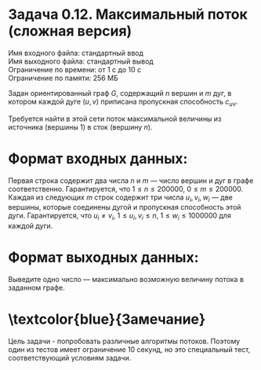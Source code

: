 # Задача 0.12. Максимальный поток (сложная версия)
Имя входного файла: стандартный ввод  
Имя выходного файла: стандартный вывод  
Ограничение по времени: от 1 с до 10 с  
Ограничение по памяти: 256 МБ  

Задан ориентированный граф $G$, содержащий $n$ вершин и $m$ дуг, в котором каждой дуге $(u, v)$ приписана пропускная способность $c_{uv}$.

Требуется найти в этой сети поток максимальной величины из источника (вершины $1$) в сток (вершину $n$).

# Формат входных данных:

Первая строка содержит два числа $n$ и $m$ — число вершин и дуг в графе соответственно. Гарантируется, что $1 \le n \le 200000$, $0 \le m \le 200000$.
Каждая из следующих $m$ строк содержит три числа $u_i$, $v_i$, $w_i$ — две вершины, которые соединены дугой и пропускная способность этой дуги. Гарантируется, что $u_i \ne v_i$, $1 \le u_i$, $v_i \le n$, $1 \le w_i \le 1000000$ для каждой дуги.

# Формат выходных данных:

Выведите одно число — максимально возможную величину потока в заданном графе.

# \textcolor{blue}{Замечание}

Цель задачи - попробовать различные алгоритмы потоков. Поэтому один из тестов имеет ограничение 10 секунд, но это специальный тест, соответствующий условиям задачи.